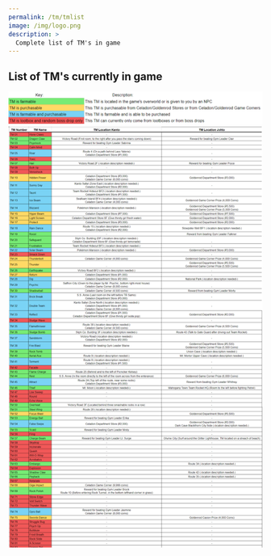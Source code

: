 ```yaml
---
permalink: /tm/tmlist
image: /img/logo.png
description: >
  Complete list of TM's in game
---
```


## List of TM's currently in game
![TM KEY](/img/items/tmkey.png)
![TM LIST](/img/items/tmlist.png)
<br/>

